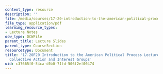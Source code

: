 ```yaml
---
content_type: resource
description: ''
file: /media/courses/17-20-introduction-to-the-american-political-process-fall-2020/c37665f054cad0b071fd506f2ef00474_MIT17_20F20_lec4.pdf
file_type: application/pdf
learning_resource_types:
- Lecture Notes
ocw_type: OCWFile
parent_title: Lecture Slides
parent_type: CourseSection
resourcetype: Document
title: '17.20F20 Introduction to the American Political Process Lecture Slides 4:
  Collective Action and Interest Groups'
uid: c37665f0-54ca-d0b0-71fd-506f2ef00474
---
```

